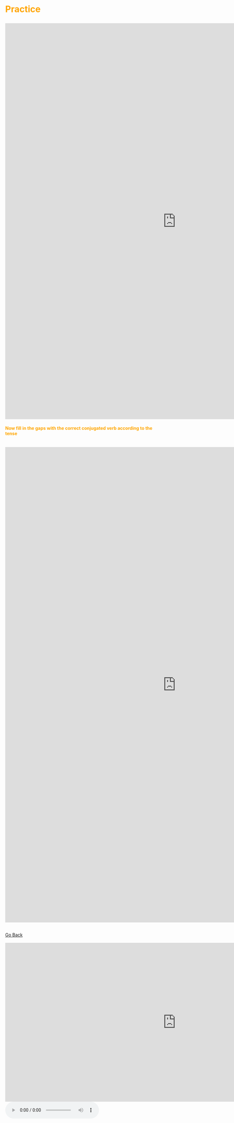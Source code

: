<h1><p style="color:orange;">Practice</p></h1>
<p lang="es">
  <p></p>
  <p></p>
  <iframe src="https://h5p.org/h5p/embed/393983" width="1090" height="1266" frameborder="0" allowfullscreen="allowfullscreen"></iframe><script src="https://h5p.org/sites/all/modules/h5p/library/js/h5p-resizer.js" charset="UTF-8"></script>
<br>
<h4><p style="color:orange;">Now fill in the gaps with the correct conjugated verb according to the tense</p></h4>
<br>
<iframe src="https://h5p.org/h5p/embed/393651" width="1090" height="1520" frameborder="0" allowfullscreen="allowfullscreen"></iframe><script src="https://h5p.org/sites/all/modules/h5p/library/js/h5p-resizer.js" charset="UTF-8"></script>
<br>
<br>

<p>
  <a style="float:left;" href="vocabulary.html" class="btn2">Go Back</a>
  </p>
  <div style="clear:both;"> </div>

<br>
<iframe src="https://h5p.org/h5p/embed/364565" width="1090" height="508" frameborder="0" allowfullscreen="allowfullscreen"></iframe><script src="https://h5p.org/sites/all/modules/h5p/library/js/h5p-resizer.js" charset="UTF-8"></script>

<audio controls>
 
  <source src="assets/css/test/pronunciation_es_buenas_tardes.mp3" type="audio/mpeg">
  Your browser does not support the audio tag.
</audio>

